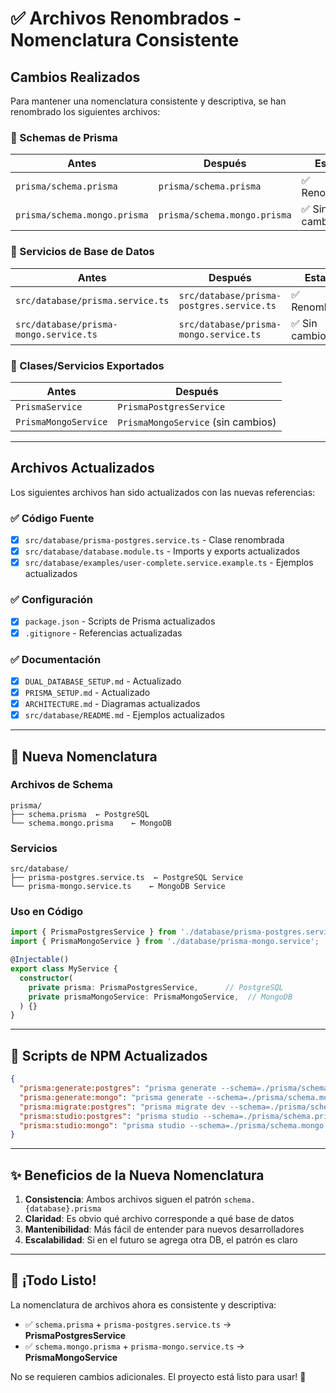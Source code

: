 # ✅ Archivos Renombrados - Nomenclatura Consistente

## Cambios Realizados

Para mantener una nomenclatura consistente y descriptiva, se han renombrado los siguientes archivos:

### 📄 Schemas de Prisma

| Antes | Después | Estado |
|-------|---------|--------|
| `prisma/schema.prisma` | `prisma/schema.prisma` | ✅ Renombrado |
| `prisma/schema.mongo.prisma` | `prisma/schema.mongo.prisma` | ✅ Sin cambios |

### 📄 Servicios de Base de Datos

| Antes | Después | Estado |
|-------|---------|--------|
| `src/database/prisma.service.ts` | `src/database/prisma-postgres.service.ts` | ✅ Renombrado |
| `src/database/prisma-mongo.service.ts` | `src/database/prisma-mongo.service.ts` | ✅ Sin cambios |

### 📄 Clases/Servicios Exportados

| Antes | Después |
|-------|---------|
| `PrismaService` | `PrismaPostgresService` |
| `PrismaMongoService` | `PrismaMongoService` (sin cambios) |

---

## Archivos Actualizados

Los siguientes archivos han sido actualizados con las nuevas referencias:

### ✅ Código Fuente
- [x] `src/database/prisma-postgres.service.ts` - Clase renombrada
- [x] `src/database/database.module.ts` - Imports y exports actualizados
- [x] `src/database/examples/user-complete.service.example.ts` - Ejemplos actualizados

### ✅ Configuración
- [x] `package.json` - Scripts de Prisma actualizados
- [x] `.gitignore` - Referencias actualizadas

### ✅ Documentación
- [x] `DUAL_DATABASE_SETUP.md` - Actualizado
- [x] `PRISMA_SETUP.md` - Actualizado
- [x] `ARCHITECTURE.md` - Diagramas actualizados
- [x] `src/database/README.md` - Ejemplos actualizados

---

## 📝 Nueva Nomenclatura

### Archivos de Schema

```
prisma/
├── schema.prisma  ← PostgreSQL
└── schema.mongo.prisma    ← MongoDB
```

### Servicios

```
src/database/
├── prisma-postgres.service.ts  ← PostgreSQL Service
└── prisma-mongo.service.ts    ← MongoDB Service
```

### Uso en Código

```typescript
import { PrismaPostgresService } from './database/prisma-postgres.service';
import { PrismaMongoService } from './database/prisma-mongo.service';

@Injectable()
export class MyService {
  constructor(
    private prisma: PrismaPostgresService,      // PostgreSQL
    private prismaMongoService: PrismaMongoService,  // MongoDB
  ) {}
}
```

---

## 🔧 Scripts de NPM Actualizados

```json
{
  "prisma:generate:postgres": "prisma generate --schema=./prisma/schema.prisma",
  "prisma:generate:mongo": "prisma generate --schema=./prisma/schema.mongo.prisma",
  "prisma:migrate:postgres": "prisma migrate dev --schema=./prisma/schema.prisma",
  "prisma:studio:postgres": "prisma studio --schema=./prisma/schema.prisma",
  "prisma:studio:mongo": "prisma studio --schema=./prisma/schema.mongo.prisma --port 5556"
}
```

---

## ✨ Beneficios de la Nueva Nomenclatura

1. **Consistencia**: Ambos archivos siguen el patrón `schema.{database}.prisma`
2. **Claridad**: Es obvio qué archivo corresponde a qué base de datos
3. **Mantenibilidad**: Más fácil de entender para nuevos desarrolladores
4. **Escalabilidad**: Si en el futuro se agrega otra DB, el patrón es claro

---

## 🚀 ¡Todo Listo!

La nomenclatura de archivos ahora es consistente y descriptiva:

- ✅ `schema.prisma` + `prisma-postgres.service.ts` → **PrismaPostgresService**
- ✅ `schema.mongo.prisma` + `prisma-mongo.service.ts` → **PrismaMongoService**

No se requieren cambios adicionales. El proyecto está listo para usar! 🎉
